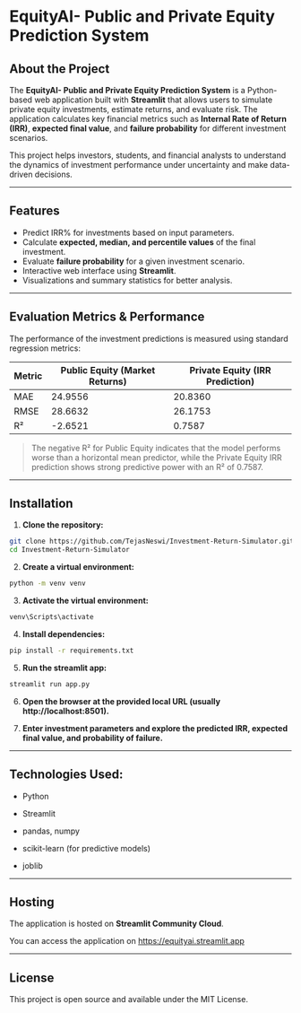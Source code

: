 # EquityAI- Public and Private Equity Prediction System

## About the Project
The **EquityAI- Public and Private Equity Prediction System** is a Python-based web application built with **Streamlit** that allows users to simulate private equity investments, estimate returns, and evaluate risk. The application calculates key financial metrics such as **Internal Rate of Return (IRR)**, **expected final value**, and **failure probability** for different investment scenarios.  

This project helps investors, students, and financial analysts to understand the dynamics of investment performance under uncertainty and make data-driven decisions.

---

## Features
- Predict IRR% for investments based on input parameters.
- Calculate **expected, median, and percentile values** of the final investment.
- Evaluate **failure probability** for a given investment scenario.
- Interactive web interface using **Streamlit**.
- Visualizations and summary statistics for better analysis.

---

## Evaluation Metrics & Performance

The performance of the investment predictions is measured using standard regression metrics:

| Metric | Public Equity (Market Returns) | Private Equity (IRR Prediction) |
|--------|-------------------------------|--------------------------------|
| MAE    | 24.9556                       | 20.8360                        |
| RMSE   | 28.6632                       | 26.1753                        |
| R²     | -2.6521                       | 0.7587                         |

> The negative R² for Public Equity indicates that the model performs worse than a horizontal mean predictor, while the Private Equity IRR prediction shows strong predictive power with an R² of 0.7587.

---

## Installation

1. **Clone the repository:**
```bash
git clone https://github.com/TejasNeswi/Investment-Return-Simulator.git
cd Investment-Return-Simulator
```
2. **Create a virtual environment:**
```bash
python -m venv venv
```
3. **Activate the virtual environment:**
```bash
venv\Scripts\activate
```
4. **Install dependencies:**
```bash
pip install -r requirements.txt
```
5. **Run the streamlit app:**
```bash
streamlit run app.py
```
6. **Open the browser at the provided local URL (usually http://localhost:8501).**

7. **Enter investment parameters and explore the predicted IRR, expected final value, and probability of failure.**

---

## Technologies Used:

- Python

- Streamlit

- pandas, numpy

- scikit-learn (for predictive models)

- joblib

---

## Hosting

The application is hosted on **Streamlit Community Cloud**.

You can access the application on https://equityai.streamlit.app

---

## License

This project is open source and available under the MIT License.


